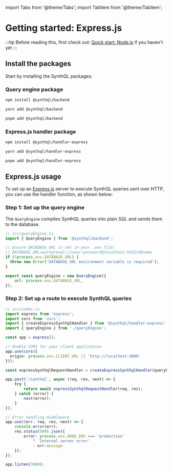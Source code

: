 import Tabs from '@theme/Tabs';
import TabItem from '@theme/TabItem';

# Getting started: Express.js

:::tip
Before reading this, first check out:
[Quick start: Node.js](./quick-start) if you haven't yet
:::

## Install the packages

Start by installing the SynthQL packages:

### Query engine package

<Tabs>
<TabItem value="npm" label="npm">

```bash
npm install @synthql/backend
```

</TabItem>
<TabItem value="yarn" label="yarn">

```bash
yarn add @synthql/backend
```

</TabItem>
<TabItem value="pnpm" label="pnpm">

```bash
pnpm add @synthql/backend
```

</TabItem>
</Tabs>

### Express.js handler package

<Tabs>
<TabItem value="npm" label="npm">

```bash
npm install @synthql/handler-express
```

</TabItem>
  
<TabItem value="yarn" label="yarn">

```bash
yarn add @synthql/handler-express
```

</TabItem>

<TabItem value="pnpm" label="pnpm">

```bash
pnpm add @synthql/handler-express
```

</TabItem>
</Tabs>

## Express.js usage

To set up an [Express.js](https://expressjs.com/en/starter/installing.html) server to execute SynthQL queries sent over HTTP, you can use the handler function, as shown below:

### Step 1: Set up the query engine

The `QueryEngine` compiles SynthQL queries into plain SQL and sends them to the database.

```ts
// src/queryEngine.ts
import { QueryEngine } from '@synthql/backend';

// Ensure DATABASE_URL is set in your .env file:
// DATABASE_URL=postgresql://user:password@localhost:5432/dbname
if (!process.env.DATABASE_URL) {
  throw new Error('DATABASE_URL environment variable is required');
}

export const queryEngine = new QueryEngine({
    url: process.env.DATABASE_URL,
});
```

### Step 2: Set up a route to execute SynthQL queries

```ts
// src/index.ts
import express from 'express';
import cors from 'cors';
import { createExpressSynthqlHandler } from '@synthql/handler-express';
import { queryEngine } from './queryEngine';

const app = express();

// Enable CORS for your client application
app.use(cors({
  origin: process.env.CLIENT_URL || 'http://localhost:3000'
}));

const expressSynthqlRequestHandler = createExpressSynthqlHandler(queryEngine);

app.post('/synthql', async (req, res, next) => {
    try {
        return await expressSynthqlRequestHandler(req, res);
    } catch (error) {
        next(error);
    }
});

// Error handling middleware
app.use((err, req, res, next) => {
    console.error(err);
    res.status(500).json({
        error: process.env.NODE_ENV === 'production' 
            ? 'Internal server error' 
            : err.message
    });
});

app.listen(3000);
```
